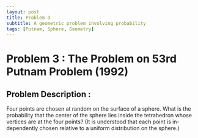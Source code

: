 ```yaml
---
layout: post
title: Problem 3
subtitle: A geometric problem involving probability
tags: [Putnam, Sphere, Geometry]
---
```

# Problem 3 : The Problem on 53rd Putnam Problem (1992)

## Problem Description :
Four points are chosen at random on the surface of a sphere. What is the probability that the center of the sphere lies inside the tetrahedron whose vertices are at the four points? (It is understood that each point is in- dependently chosen relative to a uniform distribution on the sphere.)
